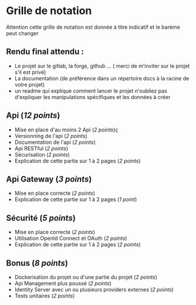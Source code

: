 # Grille de notation 

Attention cette grille de notation est donnée à titre indicatif et le barème peut changer 

## Rendu final attendu :

- Le projet sur le gitlab, la forge, github ... ( merci de m'inviter sur le projet s'il est privé)
- La documentation (de préférence dans un répertoire docs à la racine de votre projet)
- un readme qui explique comment lancer le projet n'oubliez pas d'expliquer les manipulations spécifiques et les données à créer 

## Api (*12 points*)

- Mise en place d'au moins 2 Api (*2 points*)ç
- Versionning de l'api (*2 points*)
- Documentation de l'api (*2 points*)
- Api RESTful (*2 points*)
- Sécurisation (*2 points*)
- Explication de cette partie sur 1 à 2 pages (*2 points*)

## Api Gateway (*3 points*)

- Mise en place correcte (*2 points*)
- Explication de cette partie sur 1 à 2 pages (*1 point*)

## Sécurité (*5 points*)

- Mise en place correcte (*2 points*)
- Utilisation OpenId Connect et OAuth (*2 points*)
- Explication de cette partie sur 1 à 2 pages (*2 points*)

## Bonus (*8 points*)

- Dockerisation du projet ou d'une partie du projet (*2 points*)
- Api Management plus poussé (*2 points*)
- Identity Server avec un ou plusieurs providers externes (*2 points*)
- Tests unitaires (*2 points*)